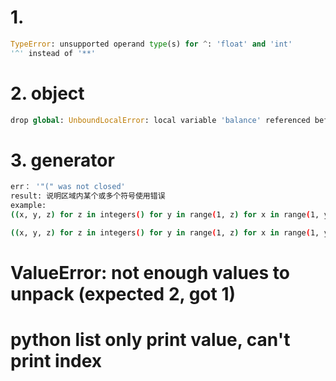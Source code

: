 # 1. 

```py
TypeError: unsupported operand type(s) for ^: 'float' and 'int'
'^' instead of '**' 
```

# 2. object
```py
drop global: UnboundLocalError: local variable 'balance' referenced before assignment
```


# 3. generator
```bash
err： '"(" was not closed'
result: 说明区域内某个或多个符号使用错误
example:
((x, y, z) for z in integers() for y in range(1, z) for x in range(1, y) if x*x + y*y = z*z)

((x, y, z) for z in integers() for y in range(1, z) for x in range(1, y) if x*x + y*y == z*z)
```
# ValueError: not enough values to unpack (expected 2, got 1)
# python list only print value, can't print index
                        